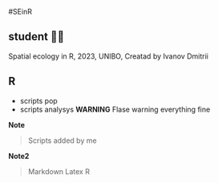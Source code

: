 #SEinR
## student 👨‍🎓
Spatial ecology in R, 2023, UNIBO, Creatad by Ivanov Dmitrii 
## R
+ scripts pop
+ scripts analysys 
**WARNING**
Flase warning everything fine

**Note**
> Scripts added by me

**Note2**
> Markdown
> Latex
> R

